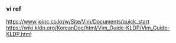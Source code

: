 ### vi ref
https://www.joinc.co.kr/w/Site/Vim/Documents/quick_start   
https://wiki.kldp.org/KoreanDoc/html/Vim_Guide-KLDP/Vim_Guide-KLDP.html

